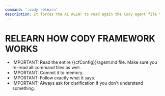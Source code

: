 ```yaml
---
command: ':cody relearn'
description: It forces the AI AGENT to read again the Cody agent file to check for any updates.
---
```


# RELEARN HOW CODY FRAMEWORK WORKS

- IMPORTANT: Read the entire {{cfConfig}}/agent.md file. Make sure you re-read all command files as well.
- IMPORTANT: Commit it to memory.
- IMPORTANT: Follow exactly what it says.
- IMPORTANT: Always ask for clarification if you don't understand something.

